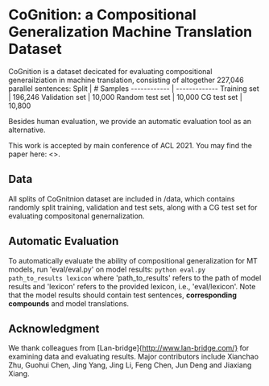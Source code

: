 # CoGnition: a Compositional Generalization Machine Translation Dataset


CoGnition is a dataset decicated for evaluating compositional generailziation in machine translation, consisting of altogether 227,046 parallel sentences:
Split | # Samples
------------ | -------------
Training set | 196,246
Validation set | 10,000
Random test set | 10,000
CG test set | 10,800

Besides human evaluation, we provide an automatic evaluation tool as an alternative.

This work is accepted by main conference of ACL 2021. You may find the paper here: <>.

## Data
All splits of CoGnitnion dataset are included in /data, which contains randomly split training, validation and test sets, along with a CG test set for evaluating compositonal genernalization.

## Automatic Evaluation
To automatically evaluate the ability of compositional generalization for MT models, run 'eval/eval.py' on model results:
`python eval.py path_to_results lexicon`
where 'path_to_results' refers to the path of model results and 'lexicon' refers to the provided lexicon, i.e., 'eval/lexicon'. Note that the model results should contain test sentences, **corresponding compounds** and model translations.

## Acknowledgment
We thank colleagues from [Lan-bridge]{http://www.lan-bridge.com/} for examining data and evaluating results. 
Major contributors include Xianchao Zhu, Guohui Chen, Jing Yang, Jing Li, Feng Chen, Jun Deng and Jiaxiang Xiang.